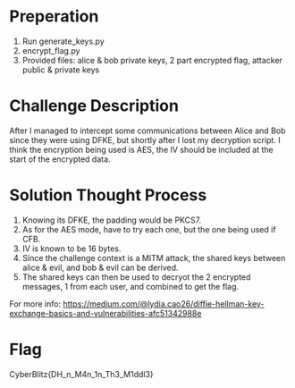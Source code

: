 # Preperation
1. Run generate_keys.py
2. encrypt_flag.py
3. Provided files: alice & bob private keys, 2 part encrypted flag, attacker public & private keys

# Challenge Description
After I managed to intercept some communications between Alice and Bob since they were using DFKE, but shortly after I lost my decryption script.
I think the encryption being used is AES, the IV should be included at the start of the encrypted data.

# Solution Thought Process
1. Knowing its DFKE, the padding would be PKCS7. 
2. As for the AES mode, have to try each one, but the one being used if CFB.
3. IV is known to be 16 bytes.
4. Since the challenge context is a MITM attack, the shared keys between alice & evil, and bob & evil can be derived. 
5. The shared keys can then be used to decryot the 2 encrypted messages, 1 from each user, and combined to get the flag.

For more info:
https://medium.com/@lydia.cao26/diffie-hellman-key-exchange-basics-and-vulnerabilities-afc51342988e

# Flag
CyberBlitz{DH_n_M4n_1n_Th3_M1ddl3}